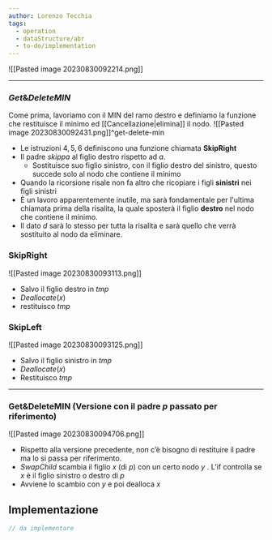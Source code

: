 ```yaml
---
author: Lorenzo Tecchia
tags:
  - operation
  - dataStructure/abr
  - to-do/implementation
---
```

![[Pasted image 20230830092214.png]]

---
### $Get\&DeleteMIN$
Come prima, lavoriamo con il MIN del ramo destro e definiamo la funzione che restituisce il minimo ed [[Cancellazione|elimina]] il nodo.
![[Pasted image 20230830092431.png]]^get-delete-min
- Le istruzioni $4,5,6$ definiscono una funzione chiamata $\textbf{SkipRight}$
- Il padre $skippa$ al figlio destro rispetto ad $a$.
	- Sostituisce suo figlio sinistro, con il figlio destro del sinistro, questo succede solo al nodo che contiene il minimo 
- Quando la ricorsione risale non fa altro che ricopiare i figli **sinistri** nei figli sinistri
- È un lavoro apparentemente inutile, ma sarà fondamentale per l'ultima chiamata prima della risalita, la quale sposterà il figlio **destro** nel nodo che contiene il minimo. 
- Il dato $d$ sarà lo stesso per tutta la risalita e sarà quello che verrà sostituito al nodo da eliminare. 
### $\textbf{SkipRight}$
![[Pasted image 20230830093113.png]]
- Salvo il figlio destro in $tmp$
- $Deallocate(x)$
- restituisco $tmp$
### $\textbf{SkipLeft}$
![[Pasted image 20230830093125.png]]
- Salvo il figlio sinistro in $tmp$
- $Deallocate(x)$
- Restituisco $tmp$
---
### $\textbf{Get\&DeleteMIN}$ (Versione con il padre $p$ passato per riferimento)
![[Pasted image 20230830094706.png]]
- Rispetto alla versione precedente, non c’è bisogno di restituire il padre ma lo si passa per riferimento.
 - $SwapChild$ scambia il figlio $x$ (di $p$) con un certo nodo $y$ . L’if controlla se $x$ è il figlio sinistro o destro di $p$  
- Avviene lo scambio con $y$ e poi dealloca $x$


## Implementazione
```C
// da implementare
```
